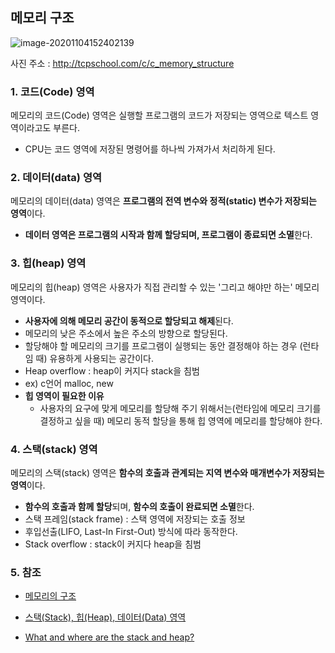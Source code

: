 ## 메모리 구조

![image-20201104152402139](C:\Users\SeongMin\AppData\Roaming\Typora\typora-user-images\image-20201104152402139.png)

사진 주소 : http://tcpschool.com/c/c_memory_structure

### 1. 코드(Code) 영역

메모리의 코드(Code) 영역은 실행할 프로그램의 코드가 저장되는 영역으로 텍스트 영역이라고도 부른다.

- CPU는 코드 영역에 저장된 명령어를 하나씩 가져가서 처리하게 된다.

### 2. 데이터(data) 영역

메모리의 데이터(data) 영역은 **프로그램의 전역 변수와 정적(static) 변수가 저장되는 영역**이다.

- **데이터 영역은 프로그램의 시작과 함께 할당되며, 프로그램이 종료되면 소멸**한다.

### 3. 힙(heap) 영역

메모리의 힙(heap) 영역은 사용자가 직접 관리할 수 있는 '그리고 해야만 하는' 메모리 영역이다.

- **사용자에 의해 메모리 공간이 동적으로 할당되고 해제**된다.
- 메모리의 낮은 주소에서 높은 주소의 방향으로 할당된다.
- 할당해야 할 메모리의 크기를 프로그램이 실행되는 동안 결정해야 하는 경우 (런타임 때) 유용하게 사용되는 공간이다.
- Heap overflow : heap이 커지다 stack을 침범
- ex) c언어 malloc, new
- **힙 영역이 필요한 이유**
  - 사용자의 요구에 맞게 메모리를 할당해 주기 위해서는(런타임에 메모리 크기를 결정하고 싶을 때) 메모리 동적 할당을 통해 힙 영역에 메모리를 할당해야 한다.

### 4. 스택(stack) 영역

메모리의 스택(stack) 영역은 **함수의 호출과 관계되는 지역 변수와 매개변수가 저장되는 영역**이다.

- **함수의 호출과 함께 할당**되며, **함수의 호출이 완료되면 소멸**한다.
- 스택 프레임(stack frame) : 스택 영역에 저장되는 호출 정보
- 후입선출(LIFO, Last-In First-Out) 방식에 따라 동작한다.
- Stack overflow : stack이 커지다 heap을 침범

### 5. 참조

- [메모리의 구조](http://tcpschool.com/c/c_memory_structure)
- [스택(Stack), 힙(Heap), 데이터(Data) 영역](https://dsnight.tistory.com/50)

- [What and where are the stack and heap?](https://stackoverflow.com/questions/79923/what-and-where-are-the-stack-and-heap)